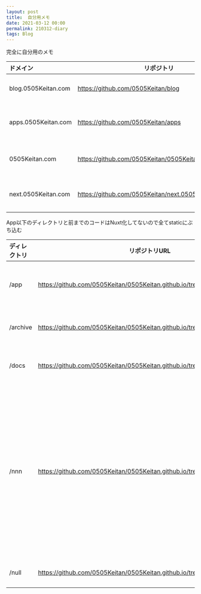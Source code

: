 ```yaml
---
layout: post
title:  自分用メモ
date: 2021-03-12 00:00
permalink: 210312-diary
tags: Blog
---
```

完全に自分用のメモ

| ドメイン            | リポジトリ                                              | 備考          |
|:------------------|--------------------------------------------------------|--------------|
|blog.0505Keitan.com|https://github.com/0505Keitan/blog                      |このブログ      |
|apps.0505Keitan.com|https://github.com/0505Keitan/apps                      |アプリのページ   |
|0505Keitan.com     |https://github.com/0505Keitan/0505Keitan.github.io      | 全てのTop Nuxt|
|next.0505Keitan.com|https://github.com/0505Keitan/next.0505Keitan.github.io | 全てのTop Next|

App以下のディレクトリと前までのコードはNuxt化してないので全てstaticにぶち込む

| ディレクトリ| リポジトリURL                                                                   | 備考                                                       |
|:----------|-------------------------------------------------------------------------------|------------------------------------------------------------|
|/app       | https://github.com/0505Keitan/0505Keitan.github.io/tree/master/static/app     | トップディレクトリ                                            |
|/archive   | https://github.com/0505Keitan/0505Keitan.github.io/tree/master/static/archive | 前の前のサイト                                               |
|/docs      | https://github.com/0505Keitan/0505Keitan.github.io/tree/master/static/docs    | ドキュメントとか                                              |
|/nnn       | https://github.com/0505Keitan/0505Keitan.github.io/tree/master/static/nnn     | N予備校コンテスト用。ディレクトリ変えたらリンクされなくなるので移動禁止|
|/null      | https://github.com/0505Keitan/0505Keitan.github.io/tree/master/static/null    | 前のサイト                                                   |